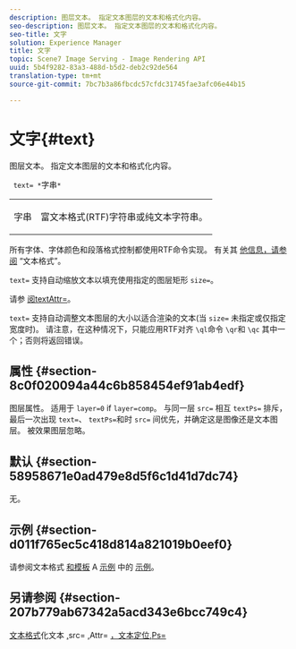 ```yaml
---
description: 图层文本。 指定文本图层的文本和格式化内容。
seo-description: 图层文本。 指定文本图层的文本和格式化内容。
seo-title: 文字
solution: Experience Manager
title: 文字
topic: Scene7 Image Serving - Image Rendering API
uuid: 5b4f9282-83a3-488d-b5d2-deb2c92de564
translation-type: tm+mt
source-git-commit: 7bc7b3a86fbcdc57cfdc31745fae3afc06e44b15

---
```



# 文字{#text}

图层文本。 指定文本图层的文本和格式化内容。

` text= *`字串`*`

<table id="simpletable_6C095D7F69874A8EA3D1D52103FA520C"> 
 <tr class="strow"> 
  <td class="stentry"> <p> <span class="varname"> 字串 </span> </p> </td> 
  <td class="stentry"> <p>富文本格式(RTF)字符串或纯文本字符串。 </p> </td> 
 </tr> 
</table>

所有字体、字体颜色和段落格式控制都使用RTF命令实现。 有关其 [他信息，请参阅](../../../../../is-api/http-ref/image-serving-api-ref/c-http-protocol-reference/c-text-formatting/c-text-formatting.md#concept-0d3136db7f6f49668274541cd4b6364c) “文本格式”。

`text=` 支持自动缩放文本以填充使用指定的图层矩形 `size=`。

请参 [阅textAttr=](../../../../../is-api/http-ref/image-serving-api-ref/c-http-protocol-reference/c-command-reference/r-textattr.md#reference-ff00484fa3244286abeff34911f7ec0d)。

`text=` 支持自动调整文本图层的大小以适合渲染的文本(当 `size=` 未指定或仅指定宽度时)。 请注意，在这种情况下，只能应用RTF对齐 `\ql`命令 `\qr`和 `\qc` 其中一个；否则将返回错误。

## 属性 {#section-8c0f020094a44c6b858454ef91ab4edf}

图层属性。 适用于 `layer=0` if `layer=comp`。 与同一层 `src=` 相互 `textPs=` 排斥，最后一次出现 `text=`、 `textPs=`和时 `src=` 间优先，并确定这是图像还是文本图层。 被效果图层忽略。

## 默认 {#section-58958671e0ad479e8d5f6c1d41d7dc74}

无。

## 示例 {#section-d011f765ec5c418d814a821019b0eef0}

请参阅文本格式 [和模板](../../../../../is-api/http-ref/image-serving-api-ref/c-http-protocol-reference/c-text-formatting/c-text-formatting.md#concept-0d3136db7f6f49668274541cd4b6364c) A [示例](../../../../../is-api/http-ref/image-serving-api-ref/c-http-protocol-reference/c-templates/r-example-a.md#reference-c78ea82e8a1646738e764fa6685dfbac) 中的 [示例](../../../../../is-api/http-ref/image-serving-api-ref/c-http-protocol-reference/c-templates/c-templates.md#concept-3cd2d2adae0e41b2979b9640244d4d3e)。

## 另请参阅 {#section-207b779ab67342a5acd343e6bcc749c4}

[文本格式](../../../../../is-api/http-ref/image-serving-api-ref/c-http-protocol-reference/c-text-formatting/c-text-formatting.md#concept-0d3136db7f6f49668274541cd4b6364c)化文本 [,](../../../../../is-api/http-ref/image-serving-api-ref/c-http-protocol-reference/c-text-formatting/r-text-positioning.md#reference-f647443d92914f4b89a7cc5a83267d87)src= [,](../../../../../is-api/http-ref/image-serving-api-ref/c-http-protocol-reference/c-command-reference/r-src.md#reference-f6506637778c4c69bf106a7924a91ab1)Attr= [，文本定位](../../../../../is-api/http-ref/image-serving-api-ref/c-http-protocol-reference/c-command-reference/r-textattr.md#reference-ff00484fa3244286abeff34911f7ec0d)[,Ps=](../../../../../is-api/http-ref/image-serving-api-ref/c-http-protocol-reference/c-command-reference/r-textps.md#reference-4209a2a6169f44278da2647cfb0cd767)

